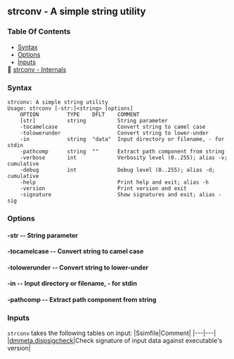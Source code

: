 ## strconv - A simple string utility


### Table Of Contents
<a href="#table-of-contents"></a>
<!-- dev.mdmark  mdmark:MDSECTION  state:BEG_AUTO  param:Toc -->
&nbsp;&nbsp;&bull;&nbsp;  [Syntax](#syntax)<br/>
&nbsp;&nbsp;&bull;&nbsp;  [Options](#options)<br/>
&nbsp;&nbsp;&bull;&nbsp;  [Inputs](#inputs)<br/>
&#128196; [strconv - Internals](/txt/exe/strconv/internals.md)<br/>

<!-- dev.mdmark  mdmark:MDSECTION  state:END_AUTO  param:Toc -->

### Syntax
<a href="#syntax"></a>
<!-- dev.mdmark  mdmark:MDSECTION  state:BEG_AUTO  param:Syntax -->
```
strconv: A simple string utility
Usage: strconv [-str:]<string> [options]
    OPTION         TYPE    DFLT    COMMENT
    [str]          string          String parameter
    -tocamelcase                   Convert string to camel case
    -tolowerunder                  Convert string to lower-under
    -in            string  "data"  Input directory or filename, - for stdin
    -pathcomp      string  ""      Extract path component from string
    -verbose       int             Verbosity level (0..255); alias -v; cumulative
    -debug         int             Debug level (0..255); alias -d; cumulative
    -help                          Print help and exit; alias -h
    -version                       Print version and exit
    -signature                     Show signatures and exit; alias -sig

```

<!-- dev.mdmark  mdmark:MDSECTION  state:END_AUTO  param:Syntax -->

### Options
<a href="#options"></a>

<!-- dev.mdmark  mdmark:MDSECTION  state:BEG_AUTO  param:Options -->
#### -str -- String parameter
<a href="#-str"></a>

#### -tocamelcase -- Convert string to camel case
<a href="#-tocamelcase"></a>

#### -tolowerunder -- Convert string to lower-under
<a href="#-tolowerunder"></a>

#### -in -- Input directory or filename, - for stdin
<a href="#-in"></a>

#### -pathcomp -- Extract path component from string
<a href="#-pathcomp"></a>

<!-- dev.mdmark  mdmark:MDSECTION  state:END_AUTO  param:Options -->

### Inputs
<a href="#inputs"></a>
<!-- dev.mdmark  mdmark:MDSECTION  state:BEG_AUTO  param:Inputs -->
`strconv` takes the following tables on input:
|Ssimfile|Comment|
|---|---|
|[dmmeta.dispsigcheck](/txt/ssimdb/dmmeta/dispsigcheck.md)|Check signature of input data against executable's version|

<!-- dev.mdmark  mdmark:MDSECTION  state:END_AUTO  param:Inputs -->

